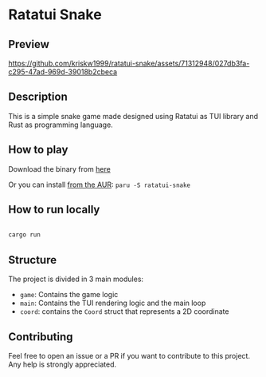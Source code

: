 # Ratatui Snake

## Preview


https://github.com/kriskw1999/ratatui-snake/assets/71312948/027db3fa-c295-47ad-969d-39018b2cbeca


## Description

This is a simple snake game made designed using Ratatui as TUI library and Rust as programming language.

## How to play

Download the binary from [here](https://github.com/kriskw1999/ratatui-snake/releases)

Or you can install [from the AUR](https://aur.archlinux.org/packages/ratatui-snake): `paru -S ratatui-snake`

## How to run locally

```bash

cargo run

```

## Structure

The project is divided in 3 main modules:

- `game`: Contains the game logic
- `main`: Contains the TUI rendering logic and the main loop
- `coord`: contains the `Coord` struct that represents a 2D coordinate

## Contributing

Feel free to open an issue or a PR if you want to contribute to this project.
Any help is strongly appreciated.
